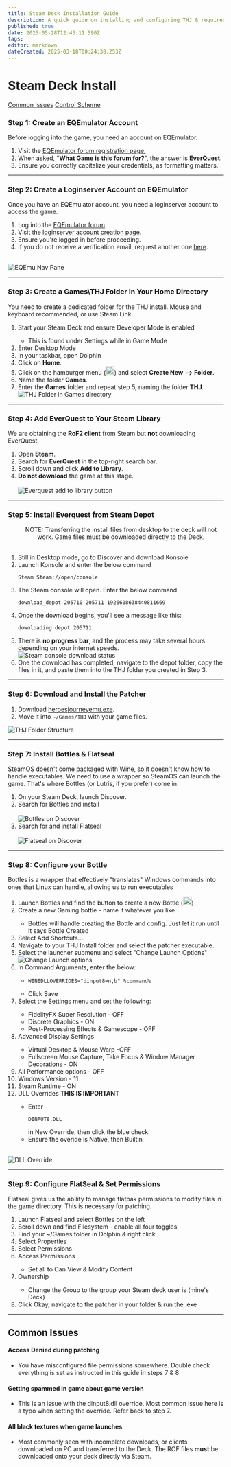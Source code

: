 ```yaml
---
title: Steam Deck Installation Guide
description: A quick guide on installing and configuring THJ & required components to allow you to take your Heroic Journey mobile on the Steam Deck!
published: true
date: 2025-05-28T12:43:11.590Z
tags: 
editor: markdown
dateCreated: 2025-03-18T00:24:38.253Z
---
```


# Steam Deck Install
<div class="jump-buttons">
  <a href="#common-issues" class="jump-buttons">Common Issues</a>
  <a href="https://www.reddit.com/r/project1999/comments/11xn4j2/steam_deck_control_scheme/">Control Scheme</a>
  </div>
  
  <div class="step-container">
  <h3>Step 1: Create an EQEmulator Account</h3>
Before logging into the game, you need an account on EQEmulator.
  <ol>
    <li> Visit the <a href="https://www.eqemulator.org/forums/register.php">EQEmulator forum registration page.</a></li>
    <li> When asked, "<b>What Game is this forum for?</b>", the answer is <b>EverQuest</b>.</li>
    <li> Ensure you correctly capitalize your credentials, as formatting matters.</li>
  </ol>
    </div>
  
---

<div class="step-container">
  <h3>Step 2: Create a Loginserver Account on EQEmulator</h3>
Once you have an EQEmulator account, you need a loginserver account to access the game.

<ol>
  <li> Log into the <a href="https://www.eqemulator.org/forums/">EQEmulator forum</a>.</li>
<li> Visit the <a href="https://www.eqemulator.org/account/?CreateLS">loginserver account creation page.</a></li>
  <li> Ensure you're logged in before proceeding.</li>
<li> If you do not receive a verification email, request another one <a href="https://www.eqemulator.org/forums/register.php?do=requestemail">here</a>.</li>
  </ol>
  <br>
<img src="https://iili.io/2ZyduAQ.png" alt="EQEmu Nav Pane">
  </div>
  
---

  <div class="step-container">
    <h3>Step 3: Create a Games\THJ Folder in Your Home Directory</h3>
		<p>You need to create a dedicated folder for the THJ install. Mouse and keyboard recommended, or use Steam Link.</p>
    <ol>
      <li> Start your Steam Deck and ensure Developer Mode is enabled</li>
        <ul>
          <li>This is found under Settings while in Game Mode</li>
        </ul>
      <li> Enter Desktop Mode</li>
      <li> In your taskbar, open Dolphin</li>
      <li> Click on <b>Home</b>.</li>
      <li> Click on the hamburger menu (<img src="https://iili.io/3oMizYX.png" alt="hamburger menu" height="20" width="20">) and select <b>Create New --> Folder</b>.</li>
      <li> Name the folder <b>Games</b>.</li>
      <li> Enter the <b>Games</b> folder and repeat step 5, naming the folder <b>THJ</b>.</li>
      <img src="https://iili.io/3oMQfQj.md.png" alt="THJ Folder in Games directory">
  </ol>
  </div>

- - -

  <div class="step-container">
  <h3>Step 4: Add EverQuest to Your Steam Library</h3>
    <p>We are obtaining the <b>RoF2 client</b> from Steam but <b>not</b> downloading EverQuest.</p>

<ol>
  <li> Open <b>Steam</b>.</li>
  <li> Search for <b>EverQuest</b> in the top-right search bar.</li>
  <li> Scroll down and click <b>Add to Library</b>.</li>
  <li> <b>Do not download</b> the game at this stage.</li>
	<br>
  <img src="https://iili.io/2ZydbOQ.png" alt="Everquest add to library button">
  </ol>
  </div>

---
  
  <div class="step-container">
    <h3>Step 5: Install Everquest from Steam Depot</h3>
    <ol>
      	<p align="center">NOTE: Transferring the install files from desktop to the deck will not work. Game files must be downloaded directly to the Deck.</p><br>
      <li>Still in Desktop mode, go to Discover and download Konsole</li>
      <li>Launch Konsole and enter the below command
        <pre><code>Steam Steam://open/console</code></pre></li>
			<li> The Steam console will open. Enter the below command
        <pre><code>download_depot 205710 205711 1926608638440811669</code></pre></li>
			<li>Once the download begins, you'll see a message like this: 
        <pre><code>downloading depot 205711</code></pre></li>
      <li> There is <b>no progress bar</b>, and the process may take several hours depending on your internet speeds.<br></li>
<img src="https://iili.io/2ZyFoKX.png" alt="Steam console download status">
			<li> One the download has completed, navigate to the depot folder, copy the files in it, and paste them into the THJ folder you created in Step 3.</li>
    </ol>
      </div>
  
---

<div class="step-container">
<h3>Step 6: Download and Install the Patcher</h3>
<ol>
  <li>Download <a href="https://github.com/The-Heroes-Journey-EQEMU/thj-patcher/releases/download/1.1.0.150/heroesjourneyemu.exe">heroesjourneyemu.exe</a>.</li>
  <li>Move it into <code>~/Games/THJ</code> with your game files.</li>
</ol>
<img src="https://iili.io/2ZyTYF4.png" alt="THJ Folder Structure">
</div>
  
---

<div class="step-container">
  <h3>Step 7: Install Bottles & Flatseal</h3>
<p>SteamOS doesn't come packaged with Wine, so it doesn't know how to handle executables. We need to use a wrapper so SteamOS can launch the game. That's where Bottles (or Lutris, if you prefer) come in.</p>
	<ol>
    <li> On your Steam Deck, launch Discover.</li>
    <li> Search for Bottles and install</li>
      <br>
<img src="https://iili.io/3oMDeFR.png" alt="Bottles on Discover">
    <li> Search for and install Flatseal</li>
      <br>
      <img src="https://iili.io/3oMmc7V.png" alt="Flatseal on Discover">
  </ol>
</div>

---

<div class="step-container">
  <h3>Step 8: Configure your Bottle</h3>
<p>Bottles is a wrapper that effectively "translates" Windows commands into ones that Linux can handle, allowing us to run executables</p>

<ol>
<li> Launch Bottles and find the button to create a new Bottle (<img src="https://iili.io/3oMyAUx.png" alt="plus button" width="20" height="20">)</li>
  <li>Create a new Gaming bottle - name it whatever you like</li>
  <ul>
	 <li> Bottles will handle creating the Bottle and config. Just let it run until it says Bottle Created</li>
  </ul>
  <li> Select Add Shortcuts...</li>
  <li> Navigate to your THJ Install folder and select the patcher executable.</li>
  <li> Select the launcher submenu and select "Change Launch Options"</li>
  <img src="https://iili.io/3oVT6kN.md.png" alt="Change Launch options">
  <li> In Command Arguments, enter the below:</li>
  <ul>
    <li><pre><code>WINEDLLOVERRIDES="dinput8=n,b" %command%</code></pre></li>
    <li>Click Save</li>
  </ul>
  <li> Select the Settings menu and set the following:</li>
	<ul>
    <li> FidelityFX Super Resolution - OFF</li>
    <li> Discrete Graphics - ON</li>
    <li> Post-Processing Effects & Gamescope - OFF</li>
  </ul>
  <li> Advanced Display Settings</li>
    <ul>
      <li> Virtual Desktop & Mouse Warp -OFF</li>
      <li> Fullscreen Mouse Capture, Take Focus & Window Manager Decorations - ON</li>
    </ul>
  <li>All Performance options - OFF</li>
  <li> Windows Version - 11</li>
  <li> Steam Runtime - ON</li>
  <li> DLL Overrides <b>THIS IS IMPORTANT</b></li>
    <ul>
      <li> Enter <pre><code>DINPUT8.DLL</code></pre> in New Override, then click the blue check.</li>
      <li> Ensure the overide is Native, then Builtin</li>
    </ul>
  </ol>
  <br>
		<img src="https://iili.io/3oVza3l.md.png" alt="DLL Override">
  </div>


---

<div class="step-container">
  <h3>Step 9: Configure FlatSeal & Set Permissions</h3>
<p>Flatseal gives us the ability to manage flatpak permissions to modify files in the game directory. This is necessary for patching.</p>
  
<ol>
  <li> Launch Flatseal and select Bottles on the left</li>
  <li> Scroll down and find Filesystem - enable all four toggles</li>
  <li> Find your ~/Games folder in Dolphin & right click</li>
  <li> Select Properties</li>
  <li> Select Permissions</li>
  <li> Access Permissions</li>
  <ul>
    <li> Set all to Can View & Modify Content</li>
  </ul>
  <li> Ownership</li>
  <ul>
    <li> Change the Group to the group your Steam deck user is (mine's Deck)</li>
  </ul>
  <li> Click Okay, navigate to the patcher in your folder & run the .exe</li>
  </ol>
  </div>

  ---
  
<div class="faq-container">
<div class="jump-buttons">
  </div>
    <h2 id="common-issues">Common Issues</h2>
<div class="faq-item">    
  <h4>Access Denied during patching</h4>
  <ul><li><p>You have misconfigured file permissions somewhere. Double check everything is set as instructed in this guide in steps 7 & 8</p></ul></div>
<div class="faq-item">
  <h4>Getting spammed in game about game version</h4>
<ul><li><p>This is an issue with the dinput8.dll override. Most common issue here is a typo when setting the override. Refer back to step 7.</p></ul></div>
<div class="faq-item">
  <h4>All black textures when game launches</h4>
<ul><li><p>Most commonly seen with incomplete downloads, or clients downloaded on PC and transferred to the Deck. The ROF files <b>must</b> be downloaded onto your deck directly via Steam.</p></ul></div>
